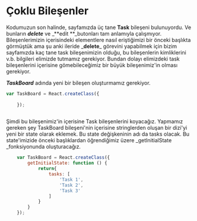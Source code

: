 # Çoklu Bileşenler

Kodumuzun son halinde, sayfamızda üç tane **Task** bileşeni bulunuyordu. Ve bunların _**delete**_ ve _**edit **\_butonları tam anlamıyla çalışmıyor. Bileşenlerimizin içerisindeki elementlere nasıl eriştiğimizi bir önceki başlıkta görmüştük ama şu anki ileride _**delete**\_ görevini yapabilmek için bizim sayfamızda kaç tane task bileşenimizin olduğu, bu bileşenlerin kimliklerini v.b. bilgileri elimizde tutmamız gerekiyor. Bundan dolayı elimizdeki task bileşenlerini içerisine gömebileceğimiz bir büyük bileşenimiz'in olması gerekiyor.

_**TaskBoard**_ adında yeni bir bileşen oluşturmamız gerekiyor.

```js
var TaskBoard = React.createClass({
        
    });
    
```

Şimdi bu bileşenimiz'in içerisine Task bileşenlerini koyacağız. Yapmamız gereken şey TaskBoard bileşeni'nin içerisine stringlerden oluşan bir dizi'yi yeni bir state olarak eklemek. Bu state değişkeninin adı da tasks olacak. Bu state'imizide önceki başlıklardan öğrendiğimiz üzere _getInitialState _fonksiyonunda oluşturacağız.

```js
    var TaskBoard = React.createClass({
        getInitialState: function () {
            return{
                tasks: [
                    'Task 1',
                    'Task 2',
                    'Task 3'
                ]
            }
        }
    }); 
```

  

